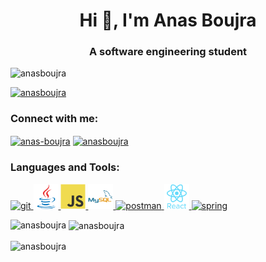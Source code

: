 <h1 align="center">Hi 👋, I'm Anas Boujra</h1>
<h3 align="center">A software engineering student</h3>

<p align="left"> <img src="https://komarev.com/ghpvc/?username=anasboujra&label=Profile%20views&color=7666c7&style=flat" alt="anasboujra" /> </p>

<p align="left"> <a href="https://github.com/ryo-ma/github-profile-trophy"><img src="https://github-profile-trophy.vercel.app/?username=anasboujra" alt="anasboujra" /></a> </p>

<h3 align="left">Connect with me:</h3>
<p align="left">
<a href="https://linkedin.com/in/anas-boujra" target="blank"><img align="center" src="https://raw.githubusercontent.com/rahuldkjain/github-profile-readme-generator/master/src/images/icons/Social/linked-in-alt.svg" alt="anas-boujra" height="30" width="40" /></a>
<a href="https://www.hackerrank.com/anasboujra" target="blank"><img align="center" src="https://raw.githubusercontent.com/rahuldkjain/github-profile-readme-generator/master/src/images/icons/Social/hackerrank.svg" alt="anasboujra" height="30" width="40" /></a>
</p>

<h3 align="left">Languages and Tools:</h3>
<p align="left"> <a href="https://git-scm.com/" target="_blank" rel="noreferrer"> <img src="https://www.vectorlogo.zone/logos/git-scm/git-scm-icon.svg" alt="git" width="40" height="40"/> </a> <a href="https://www.java.com" target="_blank" rel="noreferrer"> <img src="https://raw.githubusercontent.com/devicons/devicon/master/icons/java/java-original.svg" alt="java" width="40" height="40"/> </a> <a href="https://developer.mozilla.org/en-US/docs/Web/JavaScript" target="_blank" rel="noreferrer"> <img src="https://raw.githubusercontent.com/devicons/devicon/master/icons/javascript/javascript-original.svg" alt="javascript" width="40" height="40"/> </a> <a href="https://www.mysql.com/" target="_blank" rel="noreferrer"> <img src="https://raw.githubusercontent.com/devicons/devicon/master/icons/mysql/mysql-original-wordmark.svg" alt="mysql" width="40" height="40"/> </a> <a href="https://postman.com" target="_blank" rel="noreferrer"> <img src="https://www.vectorlogo.zone/logos/getpostman/getpostman-icon.svg" alt="postman" width="40" height="40"/> </a> <a href="https://reactjs.org/" target="_blank" rel="noreferrer"> <img src="https://raw.githubusercontent.com/devicons/devicon/master/icons/react/react-original-wordmark.svg" alt="react" width="40" height="40"/> </a> <a href="https://spring.io/" target="_blank" rel="noreferrer"> <img src="https://www.vectorlogo.zone/logos/springio/springio-icon.svg" alt="spring" width="40" height="40"/> </a> </p>

<p><img align="left" src="https://github-readme-stats.vercel.app/api/top-langs?username=anasboujra&show_icons=true&locale=en&layout=compact" alt="anasboujra" /></p>

<p>&nbsp;<img align="center" src="https://github-readme-stats.vercel.app/api?username=anasboujra&show_icons=true&locale=en" alt="anasboujra" /></p>

<p><img align="center" src="https://github-readme-streak-stats.herokuapp.com/?user=anasboujra&" alt="anasboujra" /></p>
